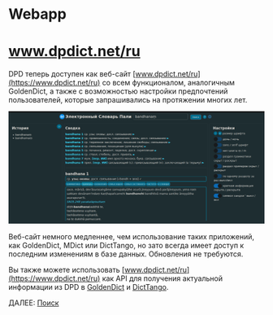 # Webapp

# www.dpdict.net/ru

DPD теперь доступен как веб-сайт [www.dpdict.net/ru](https://www.dpdict.net/ru) со всем функционалом, аналогичным GoldenDict, а также с возможностью настройки предпочтений пользователей, которые запрашивались на протяжении многих лет.

![website full page](../pics/dpdict.net/dpdict_fullapge.png)

Веб-сайт немного медленнее, чем использование таких приложений, как GoldenDict, MDict или DictTango, но зато всегда имеет доступ к последним изменениям в базе данных. Обновления не требуются.

Вы также можете использовать [www.dpdict.net/ru](https://www.dpdict.net/ru) как API для получения актуальной информации из DPD в [GoldenDict](dpdict_api_gd.md) и [DictTango](dpdict_api_dt.md).

ДАЛЕЕ: [Поиск](dpdict_search.md)
